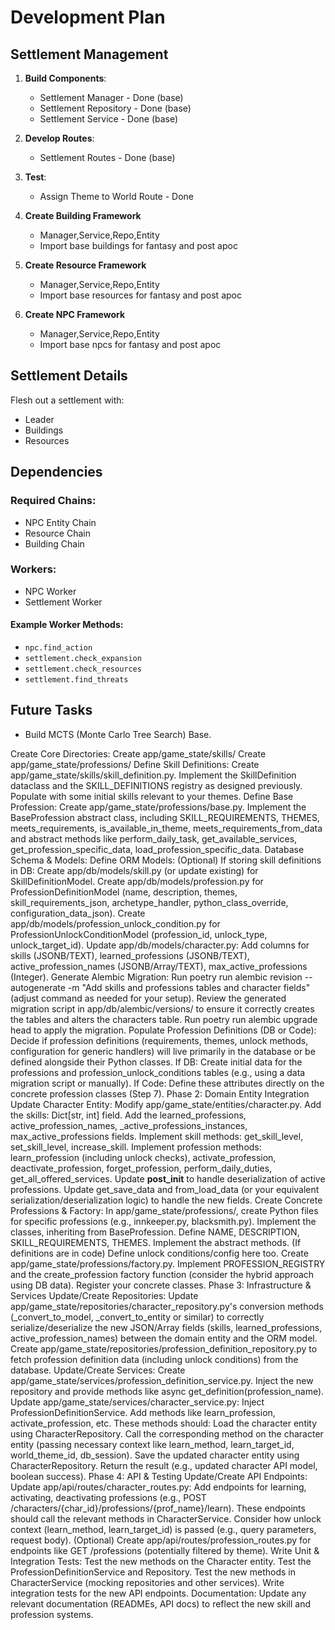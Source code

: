 # Development Plan

## Settlement Management
1. **Build Components**:
   - Settlement Manager - Done (base)
   - Settlement Repository - Done (base)
   - Settlement Service - Done (base)

2. **Develop Routes**:
   - Settlement Routes - Done (base)
   

3. **Test**:
   - Assign Theme to World Route - Done

4. **Create Building Framework**
   - Manager,Service,Repo,Entity
   - Import base buildings for fantasy and post apoc

5. **Create Resource Framework**
   - Manager,Service,Repo,Entity
   - Import base resources for fantasy and post apoc

6. **Create NPC Framework**
   - Manager,Service,Repo,Entity
   - Import base npcs for fantasy and post apoc

## Settlement Details
Flesh out a settlement with:
- Leader
- Buildings
- Resources

## Dependencies
### Required Chains:
- NPC Entity Chain
- Resource Chain
- Building Chain

### Workers:
- NPC Worker
- Settlement Worker

#### Example Worker Methods:
- `npc.find_action`
- `settlement.check_expansion`
- `settlement.check_resources`
- `settlement.find_threats`

## Future Tasks
- Build MCTS (Monte Carlo Tree Search) Base.

Create Core Directories:
Create app/game_state/skills/
Create app/game_state/professions/
Define Skill Definitions:
Create app/game_state/skills/skill_definition.py.
Implement the SkillDefinition dataclass and the SKILL_DEFINITIONS registry as designed previously. Populate with some initial skills relevant to your themes.
Define Base Profession:
Create app/game_state/professions/base.py.
Implement the BaseProfession abstract class, including SKILL_REQUIREMENTS, THEMES, meets_requirements, is_available_in_theme, meets_requirements_from_data and abstract methods like perform_daily_task, get_available_services, get_profession_specific_data, load_profession_specific_data.
Database Schema & Models:
Define ORM Models:
(Optional) If storing skill definitions in DB: Create app/db/models/skill.py (or update existing) for SkillDefinitionModel.
Create app/db/models/profession.py for ProfessionDefinitionModel (name, description, themes, skill_requirements_json, archetype_handler, python_class_override, configuration_data_json).
Create app/db/models/profession_unlock_condition.py for ProfessionUnlockConditionModel (profession_id, unlock_type, unlock_target_id).
Update app/db/models/character.py: Add columns for skills (JSONB/TEXT), learned_professions (JSONB/TEXT), active_profession_names (JSONB/Array/TEXT), max_active_professions (Integer).
Generate Alembic Migration:
Run poetry run alembic revision --autogenerate -m "Add skills and professions tables and character fields" (adjust command as needed for your setup).
Review the generated migration script in app/db/alembic/versions/ to ensure it correctly creates the tables and alters the characters table.
Run poetry run alembic upgrade head to apply the migration.
Populate Profession Definitions (DB or Code):
Decide if profession definitions (requirements, themes, unlock methods, configuration for generic handlers) will live primarily in the database or be defined alongside their Python classes.
If DB: Create initial data for the professions and profession_unlock_conditions tables (e.g., using a data migration script or manually).
If Code: Define these attributes directly on the concrete profession classes (Step 7).
Phase 2: Domain Entity Integration
Update Character Entity:
Modify app/game_state/entities/character.py.
Add the skills: Dict[str, int] field.
Add the learned_professions, active_profession_names, _active_professions_instances, max_active_professions fields.
Implement skill methods: get_skill_level, set_skill_level, increase_skill.
Implement profession methods: learn_profession (including unlock checks), activate_profession, deactivate_profession, forget_profession, perform_daily_duties, get_all_offered_services.
Update __post_init__ to handle deserialization of active professions.
Update get_save_data and from_load_data (or your equivalent serialization/deserialization logic) to handle the new fields.
Create Concrete Professions & Factory:
In app/game_state/professions/, create Python files for specific professions (e.g., innkeeper.py, blacksmith.py).
Implement the classes, inheriting from BaseProfession. Define NAME, DESCRIPTION, SKILL_REQUIREMENTS, THEMES. Implement the abstract methods.
(If definitions are in code) Define unlock conditions/config here too.
Create app/game_state/professions/factory.py. Implement PROFESSION_REGISTRY and the create_profession factory function (consider the hybrid approach using DB data). Register your concrete classes.
Phase 3: Infrastructure & Services
Update/Create Repositories:
Update app/game_state/repositories/character_repository.py's conversion methods (_convert_to_model, _convert_to_entity or similar) to correctly serialize/deserialize the new JSON/Array fields (skills, learned_professions, active_profession_names) between the domain entity and the ORM model.
Create app/game_state/repositories/profession_definition_repository.py to fetch profession definition data (including unlock conditions) from the database.
Update/Create Services:
Create app/game_state/services/profession_definition_service.py. Inject the new repository and provide methods like async get_definition(profession_name).
Update app/game_state/services/character_service.py:
Inject ProfessionDefinitionService.
Add methods like learn_profession, activate_profession, etc. These methods should:
Load the character entity using CharacterRepository.
Call the corresponding method on the character entity (passing necessary context like learn_method, learn_target_id, world_theme_id, db_session).
Save the updated character entity using CharacterRepository.
Return the result (e.g., updated character API model, boolean success).
Phase 4: API & Testing
Update/Create API Endpoints:
Update app/api/routes/character_routes.py:
Add endpoints for learning, activating, deactivating professions (e.g., POST /characters/{char_id}/professions/{prof_name}/learn).
These endpoints should call the relevant methods in CharacterService.
Consider how unlock context (learn_method, learn_target_id) is passed (e.g., query parameters, request body).
(Optional) Create app/api/routes/profession_routes.py for endpoints like GET /professions (potentially filtered by theme).
Write Unit & Integration Tests:
Test the new methods on the Character entity.
Test the ProfessionDefinitionService and Repository.
Test the new methods in CharacterService (mocking repositories and other services).
Write integration tests for the new API endpoints.
Documentation:
Update any relevant documentation (READMEs, API docs) to reflect the new skill and profession systems.